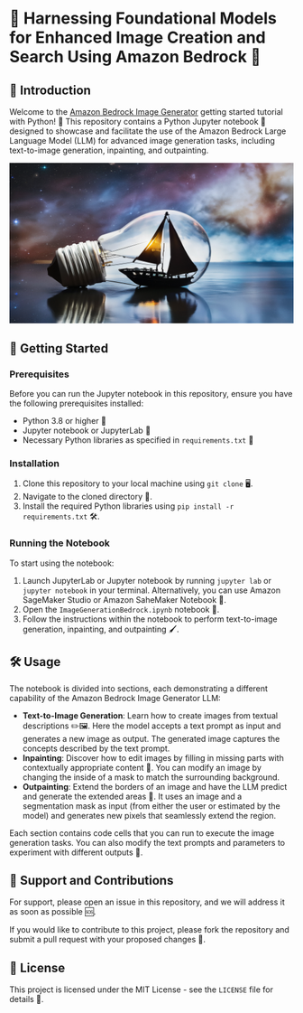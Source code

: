 # 🌟 Harnessing Foundational Models for Enhanced Image Creation and Search Using Amazon Bedrock 🌟

## 📖 Introduction
Welcome to the [Amazon Bedrock Image Generator](https://docs.aws.amazon.com/bedrock/latest/userguide/titan-image-models.html) getting started tutorial with Python! 🐍 This repository contains a Python Jupyter notebook 📓 designed to showcase and facilitate the use of the Amazon Bedrock Large Language Model (LLM) for advanced image generation tasks, including text-to-image generation, inpainting, and outpainting.

![](/img/img5.png)

## 🚀 Getting Started

### Prerequisites
Before you can run the Jupyter notebook in this repository, ensure you have the following prerequisites installed:
- Python 3.8 or higher 🐍
- Jupyter notebook or JupyterLab 📓
- Necessary Python libraries as specified in `requirements.txt` 📄

### Installation
1. Clone this repository to your local machine using `git clone` 🖥️.
2. Navigate to the cloned directory 📂.
3. Install the required Python libraries using `pip install -r requirements.txt` 🛠️.

### Running the Notebook
To start using the notebook:
1. Launch JupyterLab or Jupyter notebook by running `jupyter lab` or `jupyter notebook` in your terminal. Alternatively, you can use Amazon SageMaker Studio or Amazon SaheMaker Notebook 🚀.
2. Open the `ImageGenerationBedrock.ipynb` notebook 📖.
3. Follow the instructions within the notebook to perform text-to-image generation, inpainting, and outpainting 🖌️.

## 🛠️ Usage
The notebook is divided into sections, each demonstrating a different capability of the Amazon Bedrock Image Generator LLM:

- **Text-to-Image Generation**: Learn how to create images from textual descriptions ✏️🖼️. Here the model accepts a text prompt as input and generates a new image as output. The generated image captures the concepts described by the text prompt.
- **Inpainting**: Discover how to edit images by filling in missing parts with contextually appropriate content 🧩. You can modify an image by changing the inside of a mask to match the surrounding background.
- **Outpainting**: Extend the borders of an image and have the LLM predict and generate the extended areas 🌌. It uses an image and a segmentation mask as input (from either the user or estimated by the model) and generates new pixels that seamlessly extend the region.

Each section contains code cells that you can run to execute the image generation tasks. You can also modify the text prompts and parameters to experiment with different outputs 🔀.

## 🤝 Support and Contributions
For support, please open an issue in this repository, and we will address it as soon as possible 🆘.

If you would like to contribute to this project, please fork the repository and submit a pull request with your proposed changes 🤲.

## 📜 License
This project is licensed under the MIT License - see the `LICENSE` file for details 📄.
